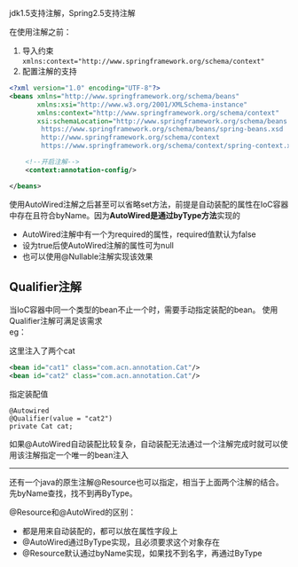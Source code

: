 jdk1.5支持注解，Spring2.5支持注解

在使用注解之前：
1. 导入约束`xmlns:context="http://www.springframework.org/schema/context"`
2. 配置注解的支持
```xml
<?xml version="1.0" encoding="UTF-8"?>
<beans xmlns="http://www.springframework.org/schema/beans"
       xmlns:xsi="http://www.w3.org/2001/XMLSchema-instance"
       xmlns:context="http://www.springframework.org/schema/context"
       xsi:schemaLocation="http://www.springframework.org/schema/beans
        https://www.springframework.org/schema/beans/spring-beans.xsd
        http://www.springframework.org/schema/context
        https://www.springframework.org/schema/context/spring-context.xsd">

    <!--开启注解-->
    <context:annotation-config/>

</beans>
```


使用AutoWired注解之后甚至可以省略set方法，前提是自动装配的属性在IoC容器中存在且符合byName。因为**AutoWired是通过byType方法**实现的

* AutoWired注解中有一个为required的属性，required值默认为false
* 设为true后使AutoWired注解的属性可为null
* 也可以使用@Nullable注解实现该效果


## Qualifier注解
当IoC容器中同一个类型的bean不止一个时，需要手动指定装配的bean。
使用Qualifier注解可满足该需求<br>
eg：

这里注入了两个cat
```xml
<bean id="cat1" class="com.acn.annotation.Cat"/>
<bean id="cat2" class="com.acn.annotation.Cat"/>
```
指定装配值
```
@Autowired
@Qualifier(value = "cat2")
private Cat cat;
```

如果@AutoWired自动装配比较复杂，自动装配无法通过一个注解完成时就可以使用该注解指定一个唯一的bean注入
<hr>
还有一个java的原生注解@Resource也可以指定，相当于上面两个注解的结合。先byName查找，找不到再ByType。

@Resource和@AutoWired的区别：
- 都是用来自动装配的，都可以放在属性字段上
- @AutoWired通过ByType实现，且必须要求这个对象存在
- @Resource默认通过byName实现，如果找不到名字，再通过ByType